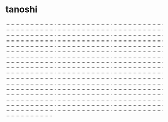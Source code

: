 # tanoshi
.................................................................................................................................................................................................................................................................................................................................................................................................................................................................................................................................................................................................................................................................................................................................................................................................................................................................................................................................................................................................................................................................................................................................................................................................................................................................................................................................................................................................................................................................................................................................................................................................................................................................................................................................................................................................................................................................................................................................................................................................................................................................................................................................................................................................................................